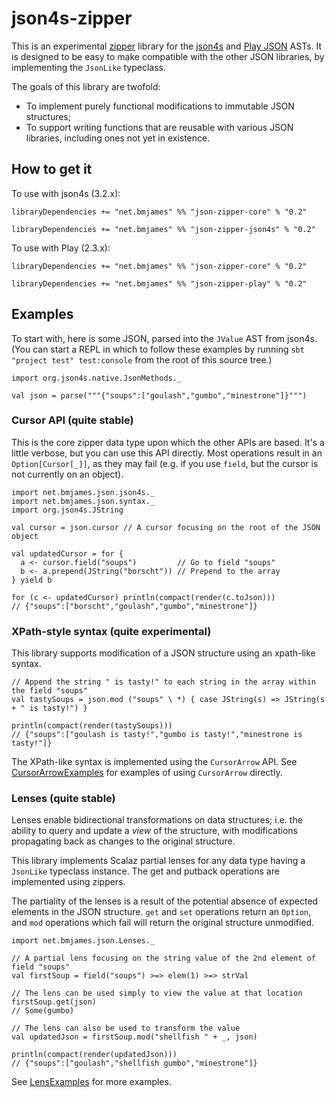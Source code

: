 json4s-zipper
=============

This is an experimental [zipper][1] library for the [json4s][2] and [Play JSON][3] ASTs. It is designed to be easy to make compatible with
the other JSON libraries, by implementing the `JsonLike` typeclass.

The goals of this library are twofold:
  * To implement purely functional modifications to immutable JSON structures;
  * To support writing functions that are reusable with various JSON libraries, including ones not yet in existence.

## How to get it

To use with json4s (3.2.x):

    libraryDependencies += "net.bmjames" %% "json-zipper-core" % "0.2"

    libraryDependencies += "net.bmjames" %% "json-zipper-json4s" % "0.2"

To use with Play (2.3.x):

    libraryDependencies += "net.bmjames" %% "json-zipper-core" % "0.2"

    libraryDependencies += "net.bmjames" %% "json-zipper-play" % "0.2"

## Examples

To start with, here is some JSON, parsed into the `JValue` AST from json4s. (You can start a REPL in which to follow
these examples by running `sbt "project test" test:console` from the root of this source tree.)

    import org.json4s.native.JsonMethods._
    
    val json = parse("""{"soups":["goulash","gumbo","minestrone"]}""")

### Cursor API (quite stable)

This is the core zipper data type upon which the other APIs are based. It's a little verbose, but you can use this
API directly. Most operations result in an `Option[Cursor[_]]`, as they may fail (e.g. if you use `field`, but the
cursor is not currently on an object).

    import net.bmjames.json.json4s._
    import net.bmjames.json.syntax._
    import org.json4s.JString

    val cursor = json.cursor // A cursor focusing on the root of the JSON object

    val updatedCursor = for {
      a <- cursor.field("soups")         // Go to field "soups"
      b <- a.prepend(JString("borscht")) // Prepend to the array
    } yield b

    for (c <- updatedCursor) println(compact(render(c.toJson)))
    // {"soups":["borscht","goulash","gumbo","minestrone"]}

### XPath-style syntax (quite experimental)

This library supports modification of a JSON structure using an xpath-like syntax.

    // Append the string " is tasty!" to each string in the array within the field "soups"
    val tastySoups = json.mod ("soups" \ *) { case JString(s) => JString(s + " is tasty!") }
    
    println(compact(render(tastySoups)))
    // {"soups":["goulash is tasty!","gumbo is tasty!","minestrone is tasty!"]}

The XPath-like syntax is implemented using the `CursorArrow` API. See
[CursorArrowExamples](test/src/test/scala/com/gu/json/CursorArrowExamples.scala) for examples of using `CursorArrow`
directly.

### Lenses (quite stable)

Lenses enable bidirectional transformations on data structures; i.e. the ability to query and update a *view* of the
structure, with modifications propagating back as changes to the original structure.

This library implements Scalaz partial lenses for any data type having a `JsonLike` typeclass instance. The get and
putback operations are implemented using zippers.

The partiality of the lenses is a result of the potential absence of expected elements in the JSON structure. `get`
and `set` operations return an `Option`, and `mod` operations which fail will return the original structure unmodified.

    import net.bmjames.json.Lenses._

    // A partial lens focusing on the string value of the 2nd element of field "soups"
    val firstSoup = field("soups") >=> elem(1) >=> strVal

    // The lens can be used simply to view the value at that location
    firstSoup.get(json)
    // Some(gumbo)

    // The lens can also be used to transform the value
    val updatedJson = firstSoup.mod("shellfish " + _, json)

    println(compact(render(updatedJson)))
    // {"soups":["goulash","shellfish gumbo","minestrone"]}

See [LensExamples](test/src/test/scala/com/gu/json/LensExamples.scala) for more examples.

[1]: http://en.wikipedia.org/wiki/Zipper_(data_structure)
[2]: http://json4s.org/
[3]: https://www.playframework.com/documentation/2.3.x/ScalaJson
